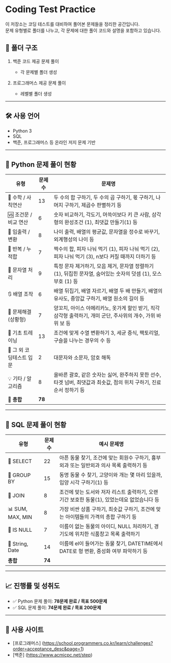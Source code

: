 # Coding Test Practice
이 저장소는 코딩 테스트를 대비하여 풀어본 문제들을 정리한 공간입니다.  
문제 유형별로 폴더를 나누고, 각 문제에 대한 풀이 코드와 설명을 포함하고 있습니다.

## 📂 폴더 구조
1. 백준 코드 제공 문제 풀이
   
   - 각 문제별 폴더 생성
2. 프로그래머스 제공 문제 풀이
   - 레벨별 폴더 생성
---

## 🛠 사용 언어
- Python 3
- SQL
- 백준, 프로그래머스 등 온라인 저지 문제 기반
---

## 📘 Python 문제 풀이 현황
| 유형                     | 문제 수 | 문제명                                                                                      |
|--------------------------|--------|---------------------------------------------------------------------------------------------|
| 🔢 수학 / 사칙연산       | 13     | 두 수의 합 구하기, 두 수의 곱 구하기, 몫 구하기, 나머지 구하기, 제곱수 판별하기 등 |
| 🆚 조건문 / 비교 연산     | 6      | 숫자 비교하기, 각도기, 머쓱이보다 키 큰 사람, 삼각형의 완성조건 (1), 최댓값 만들기(1) 등                        |
| 🎂 입출력 / 변환         | 8      | 나이 출력, 배열의 평균값, 문자열을 정수로 바꾸기, 외계행성의 나이 등                                                 |
| 🔁 반복 / 누적합         | 7      | 짝수의 합, 피자 나눠 먹기 (1), 피자 나눠 먹기 (2), 피자 나눠 먹기 (3), n보다 커질 때까지 더하기 등                      |
| 🔄 문자열 처리           | 9      | 특정 문자 제거하기, 모음 제거, 문자열 정렬하기 (1), 뒤집힌 문자열, 숨어있는 숫자의 덧셈 (1), 모스부호 (1) 등 |
| 🔃 배열 조작             | 6      | 배열 뒤집기, 배열 자르기, 배열 두 배 만들기, 배열의 유사도, 중앙값 구하기, 배열 원소의 길이 등                     |
| 🍖 문제해결(상황형)      | 7      | 양꼬치, 아이스 아메리카노, 옷가게 할인 받기, 직각삼각형 출력하기, 개미 군단, 주사위의 개수, 가위 바위 보 등          |
| 🔬 기초 트레이닝         | 13      | 조건에 맞게 수열 변환하기 3, 세균 증식, 팩토리얼, 구슬을 나누는 경우의 수 등                                    |
| 🔬 그 외 코딩테스트 입문         | 2      | 대문자와 소문자, 암호 해독                                |
| 💡 기타 / 알고리즘       | 8      | 올바른 괄호, 같은 숫자는 싫어, 완주하지 못한 선수, 타겟 넘버, 최댓값과 최솟값, 점의 위치 구하기, 진료순서 정하기 등 |
| **🧮 총합**              | **78** |                                                                                             |

---

## 🧾 SQL 문제 풀이 현황

| 유형               | 문제 수 | 예시 문제명                                                           |
|--------------------|--------|------------------------------------------------------------------------|
| 📌 SELECT          | 22     | 아픈 동물 찾기, 조건에 맞는 회원수 구하기, 흉부외과 또는 일반외과 의사 목록 출력하기 등 |
| 🧮 GROUP BY        | 15     | 동명 동물 수 찾기, 고양이와 개는 몇 마리 있을까, 입양 시각 구하기(1) 등           |
| 🧾 JOIN            | 8      | 조건에 맞는 도서와 저자 리스트 출력하기, 오랜 기간 보호한 동물(1), 있었는데요 없었습니다 등 |
| 📊 SUM, MAX, MIN   | 8      | 가장 비싼 상품 구하기, 최솟값 구하기, 조건에 맞는 아이템들의 가격의 총합 구하기 등   |
| 📄 IS NULL         | 7      | 이름이 없는 동물의 아이디, NULL 처리하기, 경기도에 위치한 식품창고 목록 출력하기     |
| 📆 String, Date    | 14      | 이름에 el이 들어가는 동물 찾기, DATETIME에서 DATE로 형 변환, 중성화 여부 파악하기 등 |
| **총합**           | **74** |                                                                        |

---

## 📈 진행률 및 성취도

- ✅ Python 문제 풀이: **78문제 완료 / 목표 500문제**
- ✅ SQL 문제 풀이: **74문제 완료 / 목표 200문제**

---

## 🧭 사용 사이트

- [프로그래머스] (https://school.programmers.co.kr/learn/challenges?order=acceptance_desc&page=1)
- [백준] (https://www.acmicpc.net/step)
